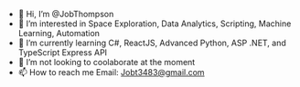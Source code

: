 - 👋 Hi, I’m @JobThompson
- 👀 I’m interested in Space Exploration, Data Analytics, Scripting, Machine Learning, Automation
- 🌱 I’m currently learning C#, ReactJS, Advanced Python, ASP .NET, and TypeScript Express API
- 💞️ I’m not looking to coolaborate at the moment
- 📫 How to reach me Email: Jobt3483@gmail.com

<!---
JobThompson/JobThompson is a ✨ special ✨ repository because its `README.md` (this file) appears on your GitHub profile.
You can click the Preview link to take a look at your changes.
--->
